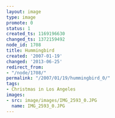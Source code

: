 ```yaml
---
layout: image
type: image
promote: 0
status: 1
created_ts: 1169196630
changed_ts: 1372159492
node_id: 1708
title: Hummingbird
created: '2007-01-19'
changed: '2013-06-25'
redirect_from:
- "/node/1708/"
permalink: "/2007/01/19/hummingbird_0/"
tags:
- Christmas in Los Angeles
images:
- src: image/images/IMG_2593_0.JPG
  name: IMG_2593_0.JPG
---
```


